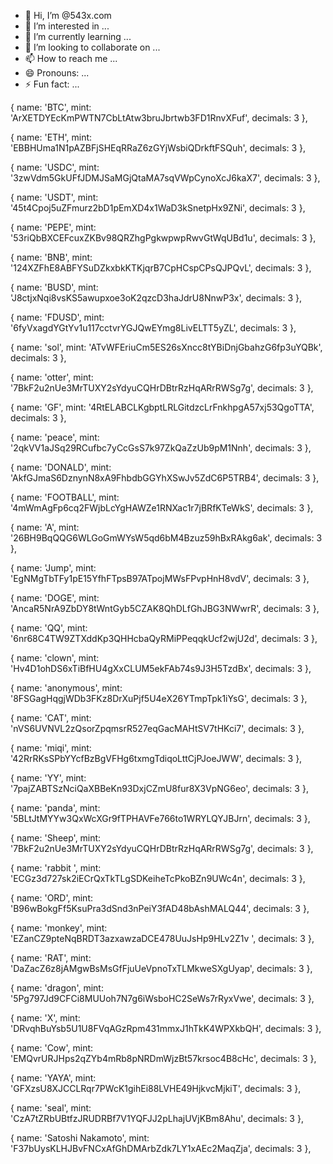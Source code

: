 - 👋 Hi, I’m @543x.com
- 👀 I’m interested in ...
- 🌱 I’m currently learning ...
- 💞️ I’m looking to collaborate on ...
- 📫 How to reach me ...
- 😄 Pronouns: ...
- ⚡ Fun fact: ...

<!---
543x/543x is a ✨ special ✨ repository because its `README.md` (this file) appears on your GitHub profile.
You can click the Preview link to take a look at your changes.
--->

  { name: 'BTC', mint: 'ArXETDYEcKmPWTN7CbLtAtw3bruJbrtwb3FD1RnvXFuf', decimals: 3 }, 
  
  { name: 'ETH', mint: 'EBBHUma1N1pAZBFjSHEqRRaZ6zGYjWsbiQDrkftFSQuh', decimals: 3 },
  
  { name: 'USDC', mint: '3zwVdm5GkUFfJDMJSaMGjQtaMA7sqVWpCynoXcJ6kaX7', decimals: 3 },
  
  { name: 'USDT', mint: '45t4Cpoj5uZFmurz2bD1pEmXD4x1WaD3kSnetpHx9ZNi', decimals: 3 },
  
  { name: 'PEPE', mint: '53riQbBXCEFcuxZKBv98QRZhgPgkwpwpRwvGtWqUBd1u', decimals: 3 },
  
  { name: 'BNB', mint: '124XZFhE8ABFYSuDZkxbkKTKjqrB7CpHCspCPsQJPQvL', decimals: 3 },
  
  { name: 'BUSD', mint: 'J8ctjxNqi8vsKS5awupxoe3oK2qzcD3haJdrU8NnwP3x', decimals: 3 },
  
  { name: 'FDUSD', mint: '6fyVxagdYGtYv1u117cctvrYGJQwEYmg8LivELTT5yZL', decimals: 3 },
  
  { name: 'sol', mint: 'ATvWFEriuCm5ES26sXncc8tYBiDnjGbahzG6fp3uYQBk', decimals: 3 },
  
  { name: 'otter', mint: '7BkF2u2nUe3MrTUXY2sYdyuCQHrDBtrRzHqARrRWSg7g', decimals: 3 },
  
  { name: 'GF', mint: '4RtELABCLKgbptLRLGitdzcLrFnkhpgA57xj53QgoTTA', decimals: 3 },
  
  { name: 'peace', mint: '2qkVV1aJSq29RCufbc7yCcGsS7k97ZkQaZzUb9pM1Nnh', decimals: 3 },
  
  { name: 'DONALD', mint: 'AkfGJmaS6DznynN8xA9FhbdbGGYhXSwJv5ZdC6P5TRB4', decimals: 3 },
  
  { name: 'FOOTBALL', mint: '4mWmAgFp6cq2FWjbLcYgHAWZe1RNXac1r7jBRfKTeWkS', decimals: 3 },
  
  { name: 'A', mint: '26BH9BqQQG6WLGoGmWYsW5qd6bM4Bzuz59hBxRAkg6ak', decimals: 3 },
  
  { name: 'Jump', mint: 'EgNMgTbTFy1pE15YfhFTpsB97ATpojMWsFPvpHnH8vdV', decimals: 3 },
  
  { name: 'DOGE', mint: 'AncaR5NrA9ZbDY8tWntGyb5CZAK8QhDLfGhJBG3NWwrR', decimals: 3 },
  
  { name: 'QQ', mint: '6nr68C4TW9ZTXddKp3QHHcbaQyRMiPPeqqkUcf2wjU2d', decimals: 3 },  
  
  { name: 'clown', mint: 'Hv4D1ohDS6xTiBfHU4gXxCLUM5ekFAb74s9J3H5TzdBx', decimals: 3 },
  
  { name: 'anonymous', mint: '8FSGagHqgjWDb3FKz8DrXuPjf5U4eX26YTmpTpk1iYsG', decimals: 3 },
  
  { name: 'CAT', mint: 'nVS6UVNVL2zQsorZpqmsrR527eqGacMAHtSV7tHKci7', decimals: 3 },
  
  { name: 'miqi', mint: '42RrRKsSPbYYcfBzBgVFHg6txmgTdiqoLttCjPJoeJWW', decimals: 3 },
  
  { name: 'YY', mint: '7pajZABTSzNciQaXBBeKn93DxjCZmU8fur8X3VpNG6eo', decimals: 3 },
  
  { name: 'panda', mint: '5BLtJtMYYw3QxWcXGr9fTPHAVFe766to1WRYLQYJBJrn', decimals: 3 },
  
  { name: 'Sheep', mint: '7BkF2u2nUe3MrTUXY2sYdyuCQHrDBtrRzHqARrRWSg7g', decimals: 3 },
  
  { name: 'rabbit ', mint: 'ECGz3d727sk2iECrQxTkTLgSDKeiheTcPkoBZn9UWc4n', decimals: 3 },
  
  { name: 'ORD', mint: 'B96wBokgFf5KsuPra3dSnd3nPeiY3fAD48bAshMALQ44', decimals: 3 },
  
  { name: 'monkey', mint: 'EZanCZ9pteNqBRDT3azxawzaDCE478UuJsHp9HLv2Z1v ', decimals: 3 },
  
  { name: 'RAT', mint: 'DaZacZ6z8jAMgwBsMsGfFjuUeVpnoTxTLMkweSXgUyap', decimals: 3 },
  
  { name: 'dragon', mint: '5Pg797Jd9CFCi8MUUoh7N7g6iWsboHC2SeWs7rRyxVwe', decimals: 3 },
  
  { name: 'X', mint: 'DRvqhBuYsb5U1U8FVqAGzRpm431mmxJ1hTkK4WPXkbQH', decimals: 3 },
  
  { name: 'Cow', mint: 'EMQvrURJHps2qZYb4mRb8pNRDmWjzBt57krsoc4B8cHc', decimals: 3 },
  
  { name: 'YAYA', mint: 'GFXzsU8XJCCLRqr7PWcK1gihEi88LVHE49HjkvcMjkiT', decimals: 3 },
  
  { name: 'seal', mint: 'CzA7tZRbUBtfzJRUDRBf7V1YQFJJ2pLhajUVjKBm8Ahu', decimals: 3 },  
  
  { name: 'Satoshi Nakamoto', mint: 'F37bUysKLHJBvFNCxAfGhDMArbZdk7LY1xAEc2MaqZja', decimals: 3 },
